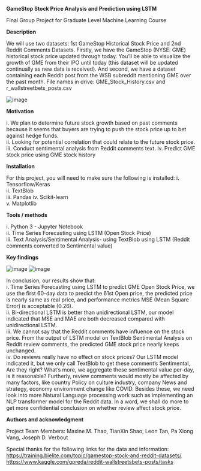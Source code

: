 **GameStop Stock Price Analysis and Prediction using LSTM**

Final Group Project for Graduate Level Machine Learning Course 

**Description**                                                               

We will use two datasets: 1st GameStop Historical Stock Price and 2nd Reddit Comments Datasets. Firstly, we have the GameStop (NYSE: GME) historical stock price updated through today. You’ll be able to visualize the growth of GME from their IPO until today (this dataset will be updated continually as new data is received). And second, we have a dataset containing each Reddit post from the WSB subreddit mentioning GME over the past month.
File names in drive: GME_Stock_History.csv and r_wallstreetbets_posts.csv

![image](https://user-images.githubusercontent.com/63076021/132599181-94ed279c-1a04-4e23-9c62-aba96c1364f1.png)

**Motivation**     

i.	We plan to determine future stock growth based on past comments because it seems that buyers are trying to push the stock price up to bet against hedge funds.                                             
ii.	Looking for potential correlation that could relate to the future stock price.                                    
iii.	Conduct sentimental analysis from Reddit comments text.
iv.	Predict GME stock price using GME stock history                                                      

**Installation**

For this project, you will need to make sure the following is installed:
i.	Tensorflow/Keras                                            
ii.	TextBlob                                               
iii.	Pandas
iv.	Scikit-learn                                              
v.	Matplotlib                                    

**Tools / methods** 

i.	Python 3 - Jupyter Notebook                                                     
ii.	Time Series Forecasting using LSTM (Open Stock Price)                                          
iii.	Text Analysis/Sentimental Analysis- using TextBlob using LSTM (Reddit comments converted to Sentimental value)

**Key findings**

![image](https://user-images.githubusercontent.com/63076021/132598846-d30352ea-f331-4e0f-9fe4-faec04a7ea41.png)
![image](https://user-images.githubusercontent.com/63076021/132598897-c33895be-4c84-40a3-b5e2-2551e627c9a0.png)

In conclusion, our results show that:                                                  
i.	Time Series Forecasting using LSTM to predict GME Open Stock Price, we use the first 60-day data to predict the 61st Open price, the predicted price is nearly same as real price, and performance metrics MSE (Mean Square Error) is acceptable (0.26).             
ii.	Bi-directional LSTM is better than unidirectional LSTM, our model indicated that MSE and MAE are both decreased compared with unidirectional LSTM.                                                    
iii.	We cannot say that the Reddit comments have influence on the stock price. From the output of LSTM model on TextBlob Sentimental Analysis on Reddit review comments, the predicted GME stock price nearly keeps unchanged.                                
iv.	Do reviews really have no effect on stock prices? Our LSTM model indicated it, but we only call TextBlob to get these comment’s Sentimental, Are they right? What’s more, we aggregate these sentimental value per-day, is it reasonable? Furtherly, review comments would mostly be affected by many factors, like country Policy on culture industry, company News and strategy, economy environment change like COVID. Besides these, we need look into more Natural Language processing work such as implementing an NLP transformer model for the Reddit data. In a word, we shall do more to get more confidential conclusion on whether review affect stock price.

**Authors and acknowledgment**

Project Team Members: Maxine M. Thao, TianXin Shao, Leon Tan, Pa Xiong Vang, Joseph D. Verbout

Special thanks for the following links for the data and information:
https://training.bielite.com/topic/gamestop-stock-and-reddit-datasets/
https://www.kaggle.com/gpreda/reddit-wallstreetsbets-posts/tasks 

